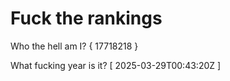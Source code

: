 # Fuck the rankings

Who the hell am I?
{ 17718218 }

What fucking year is it?
[ 2025-03-29T00:43:20Z ]
